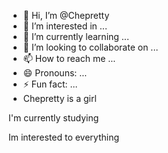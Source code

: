 - 👋 Hi, I’m @Chepretty
- 👀 I’m interested in ...
- 🌱 I’m currently learning ...
- 💞️ I’m looking to collaborate on ...
- 📫 How to reach me ...
- 😄 Pronouns: ...
- ⚡ Fun fact: ...
- Chepretty is a girl
<!---
Chepretty/Chepretty is a ✨ special ✨ repository because its `README.md` (this file) appears on your GitHub profile.
You can click the Preview link to take a look at your changes.
---> I'm currently studying 
Im interested to everything 
